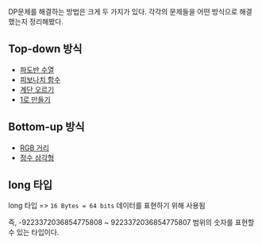 DP문제를 해결하는 방법은 크게 두 가지가 있다. 각각의 문제들을 어떤 방식으로 해결했는지 정리해봤다.

## Top-down 방식 

- [파도반 수열](/CodingTest/DP/파도반수열.md)
- [피보나치 함수](/CodingTest/DP/피보나치함수.md)
- [계단 오르기](/CodingTest/DP/계단오르기.md)
- [1로 만들기](/CodingTest/DP/1로만들기.md)

## Bottom-up 방식 

- [RGB 거리](/CodingTest/DP/RGB거리.md)
- [정수 삼각형](/CodingTest/DP/정수삼각형.md)


## long 타입 

long 타입 => `16 Bytes = 64 bits` 데이터를 표현하기 위해 사용됨 

즉, -9223372036854775808 ~ 9223372036854775807 범위의 숫자를 표현할 수 있는 타입이다.

